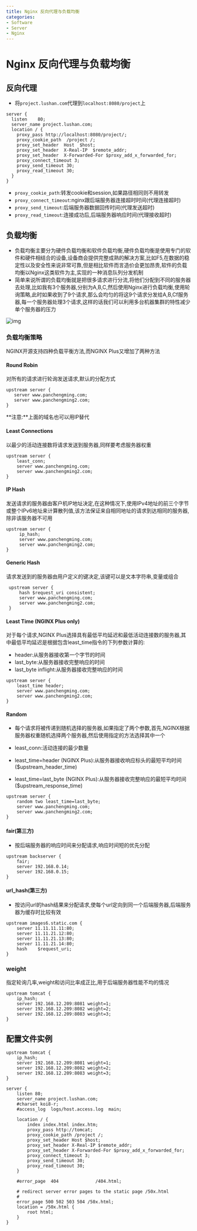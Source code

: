 ```yaml
---
title: Nginx 反向代理与负载均衡
categories:
- Software
- Server
- Nginx
---
```

# Nginx 反向代理与负载均衡

## 反向代理

- 将`project.lushan.com`代理到`localhost:8080/project`上

```nginx
server {
  listen    80;
  server_name project.lushan.com;
  location / {
    proxy_pass http://localhost:8080/project/;
    proxy_cookie_path  /project /;
    proxy_set_header  Host  $host;
    proxy_set_header  X-Real-IP  $remote_addr;
    proxy_set_header  X-Forwarded-For $proxy_add_x_forwarded_for;
    proxy_connect_timeout 3;
    proxy_send_timeout 30;
    proxy_read_timeout 30;
  }
}
```

- `proxy_cookie_path`:转发cookie和session,如果路径相同则不用转发
- `proxy_connect_timeout`:nginx跟后端服务器连接超时时间(代理连接超时)
- `proxy_send_timeout`:后端服务器数据回传时间(代理发送超时)
- `proxy_read_timeout`:连接成功后,后端服务器响应时间(代理接收超时)

## 负载均衡

- 负载均衡主要分为硬件负载均衡和软件负载均衡,硬件负载均衡是使用专门的软件和硬件相结合的设备,设备商会提供完整成熟的解决方案,比如F5,在数据的稳定性以及安全性来说非常可靠,但是相比软件而言造价会更加昂贵,软件的负载均衡以Nginx这类软件为主,实现的一种消息队列分发机制
- 简单来说所谓的负载均衡就是把很多请求进行分流,将他们分配到不同的服务器去处理,比如我有3个服务器,分别为A,B,C,然后使用Nginx进行负载均衡,使用轮询策略,此时如果收到了9个请求,那么会均匀的将这9个请求分发给A,B,Cf服务器,每一个服务器处理3个请求,这样的话我们可以利用多台机器集群的特性减少单个服务器的压力

![img](https://cdn.jsdelivr.net/gh/LuShan123888/Files@master/Pictures/2020-12-10-2020-12-05-640-7179448.jpeg)

### 负载均衡策略

NGINX开源支持四种负载平衡方法,而NGINX Plus又增加了两种方法

#### Round Robin

对所有的请求进行轮询发送请求,默认的分配方式

```nginx
upstream server {
   server www.panchengming.com;
   server www.panchengming2.com;
}
```

**注意:**上面的域名也可以用IP替代

#### Least Connections

以最少的活动连接数将请求发送到服务器,同样要考虑服务器权重

```nginx
upstream server {
    least_conn;
    server www.panchengming.com;
    server www.panchengming2.com;
}
```

#### IP Hash

发送请求的服务器由客户机IP地址决定,在这种情况下,使用IPv4地址的前三个字节或整个IPv6地址来计算散列值,该方法保证来自相同地址的请求到达相同的服务器,除非该服务器不可用

```nginx
upstream server {
     ip_hash;
     server www.panchengming.com;
     server www.panchengming2.com;
}
```

#### Generic Hash

请求发送到的服务器由用户定义的键决定,该键可以是文本字符串,变量或组合

```nginx
 upstream server {
     hash $request_uri consistent;
     server www.panchengming.com;
     server www.panchengming2.com;
 }
```

#### Least Time (NGINX Plus only)

对于每个请求,NGINX Plus选择具有最低平均延迟和最低活动连接数的服务器,其中最低平均延迟是根据包含least_time指令的下列参数计算的:

- header:从服务器接收第一个字节的时间
- last_byte:从服务器接收完整响应的时间
- last_byte inflight:从服务器接收完整响应的时间

```nginx
upstream server {
    least_time header;
    server www.panchengming.com;
    server www.panchengming2.com;
}
```

#### Random

- 每个请求将被传递到随机选择的服务器,如果指定了两个参数,首先,NGINX根据服务器权重随机选择两个服务器,然后使用指定的方法选择其中一个

- least_conn:活动连接的最少数量
- least_time=header (NGINX Plus):从服务器接收响应标头的最短平均时间 ($upstream_header_time)
- least_time=last_byte (NGINX Plus):从服务器接收完整响应的最短平均时间($upstream_response_time)

```nginx
upstream server {
    random two least_time=last_byte;
    server www.panchengming.com;
    server www.panchengming2.com;
}
```

####   fair(第三方)

- 按后端服务器的响应时间来分配请求,响应时间短的优先分配

```nginx
upstream backserver {
    fair;
    server 192.168.0.14;
    server 192.168.0.15;
}
```
#### url_hash(第三方)

- 按访问url的hash结果来分配请求,使每个url定向到同一个后端服务器,后端服务器为缓存时比较有效

```nginx
upstream images6.static.com {
    server 11.11.11.11:80;
    server 11.11.21.12:80;
    server 11.11.21.13:80;
    server 11.11.21.14:80;
    hash    $request_uri;
}
```

### weight

指定轮询几率,weight和访问比率成正比,用于后端服务器性能不均的情况

```nginx
upstream tomcat {
    ip_hash;
    server 192.168.12.209:8081 weight=1;
    server 192.168.12.209:8082 weight=2;
    server 192.168.12.209:8083 weight=3;
}
```

## 配置文件实例

```nginx
upstream tomcat {
    ip_hash;
    server 192.168.12.209:8081 weight=1;
    server 192.168.12.209:8082 weight=2;
    server 192.168.12.209:8083 weight=3;
}

server {
    listen 80;
    server_name project.lushan.com;
    #charset koi8-r;
    #access_log  logs/host.access.log  main;

    location / {
        index index.html index.htm;
        proxy_pass http://tomcat;
        proxy_cookie_path /project /;
        proxy_set_header Host $host;
        proxy_set_header X-Real-IP $remote_addr;
        proxy_set_header X-Forwarded-For $proxy_add_x_forwarded_for;
        proxy_connect_timeout 3;
        proxy_send_timeout 30;
        proxy_read_timeout 30;
    }

    #error_page  404              /404.html;

    # redirect server error pages to the static page /50x.html
    #
    error_page 500 502 503 504 /50x.html;
    location = /50x.html {
        root html;
    }
}
```

